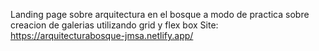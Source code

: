 Landing page sobre arquitectura en el bosque a modo de practica sobre creacion de galerias utilizando grid y flex box
Site: https://arquitecturabosque-jmsa.netlify.app/
